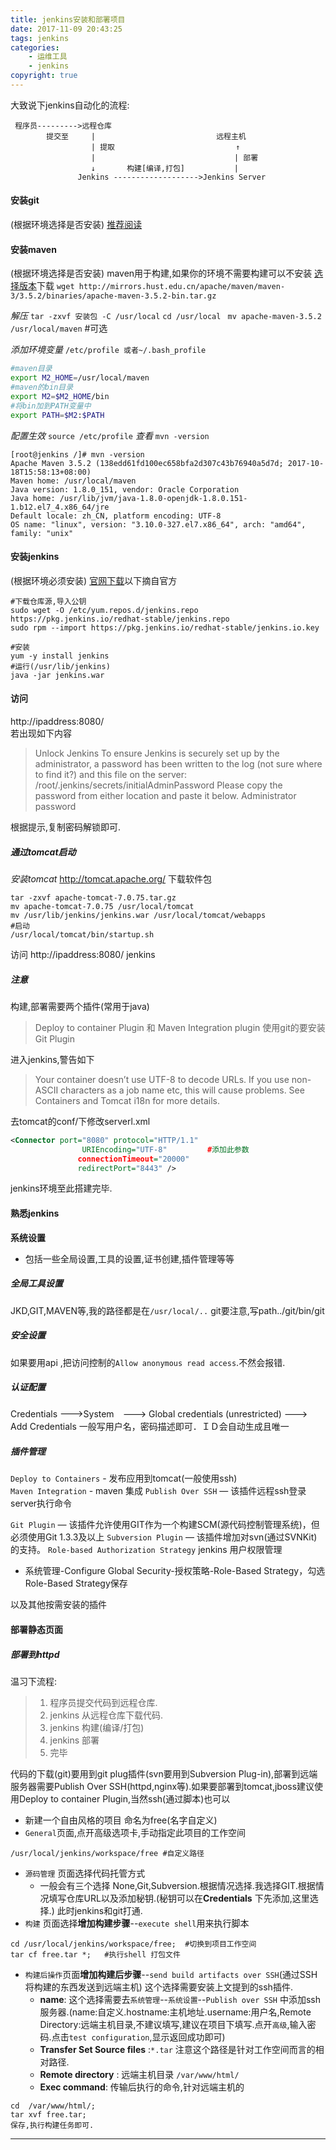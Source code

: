 ```yaml
---
title: jenkins安装和部署项目
date: 2017-11-09 20:43:25
tags: jenkins
categories:
    - 运维工具
    - jenkins
copyright: true
---
```

大致说下jenkins自动化的流程:
```
 程序员--------->远程仓库
        提交至     |                           远程主机
                  | 提取                           ↑
                  |                               | 部署
                  ↓       构建[编译,打包]           |
               Jenkins ------------------->Jenkins Server
```
<!--more-->

#### 安装git
(根据环境选择是否安装)
[推荐阅读](https://dl1548.github.io/2017/07/12/git客户端最新版安装/)

#### 安装maven
(根据环境选择是否安装)
maven用于构建,如果你的环境不需要构建可以不安装
[选择版本](http://maven.apache.org/download.cgi)下载
`wget http://mirrors.hust.edu.cn/apache/maven/maven-3/3.5.2/binaries/apache-maven-3.5.2-bin.tar.gz`

*解压*
`tar -zxvf 安装包 -C /usr/local`
`cd /usr/local`
` mv apache-maven-3.5.2 /usr/local/maven` #可选

*添加环境变量*
`/etc/profile 或者~/.bash_profile`
```bash
#maven目录
export M2_HOME=/usr/local/maven
#maven的bin目录
export M2=$M2_HOME/bin
#将bin加到PATH变量中
export PATH=$M2:$PATH
```
*配置生效*
`source /etc/profile`
*查看*
`mvn -version`
```
[root@jenkins /]# mvn -version
Apache Maven 3.5.2 (138edd61fd100ec658bfa2d307c43b76940a5d7d; 2017-10-18T15:58:13+08:00)
Maven home: /usr/local/maven
Java version: 1.8.0_151, vendor: Oracle Corporation
Java home: /usr/lib/jvm/java-1.8.0-openjdk-1.8.0.151-1.b12.el7_4.x86_64/jre
Default locale: zh_CN, platform encoding: UTF-8
OS name: "linux", version: "3.10.0-327.el7.x86_64", arch: "amd64", family: "unix"
```
#### 安装jenkins
(根据环境必须安装)
[官网下载](https://jenkins.io/download/)以下摘自官方
```
#下载仓库源,导入公钥
sudo wget -O /etc/yum.repos.d/jenkins.repo https://pkg.jenkins.io/redhat-stable/jenkins.repo
sudo rpm --import https://pkg.jenkins.io/redhat-stable/jenkins.io.key

#安装
yum -y install jenkins
#运行(/usr/lib/jenkins)
java -jar jenkins.war
```
#### 访问
http://ipaddress:8080/  
若出现如下内容
> Unlock Jenkins
>To ensure Jenkins is securely set up by the administrator, a password has been written to the log (not sure where to find it?) and this file on the server:
/root/.jenkins/secrets/initialAdminPassword
Please copy the password from either location and paste it below.
Administrator password

根据提示,复制密码解锁即可.
##### 通过tomcat启动
*安装tomcat*
http://tomcat.apache.org/
下载软件包
```
tar -zxvf apache-tomcat-7.0.75.tar.gz 
mv apache-tomcat-7.0.75 /usr/local/tomcat
mv /usr/lib/jenkins/jenkins.war /usr/local/tomcat/webapps
#启动
/usr/local/tomcat/bin/startup.sh

```
访问
http://ipaddress:8080/ jenkins

##### 注意
构建,部署需要两个插件(常用于java)
>Deploy to container Plugin 和  Maven Integration plugin 
使用git的要安装Git Plugin

进入jenkins,警告如下
>Your container doesn’t use UTF-8 to decode URLs. If you use non-ASCII characters as a job name etc, this will cause problems. See Containers and Tomcat i18n for more details.

去tomcat的conf/下修改serverl.xml
```xml
<Connector port="8080" protocol="HTTP/1.1"
                URIEncoding="UTF-8"         #添加此参数
               connectionTimeout="20000"
               redirectPort="8443" />
```

jenkins环境至此搭建完毕.

#### 熟悉jenkins
**系统设置**
   - 包括一些全局设置,工具的设置,证书创建,插件管理等等
##### 全局工具设置
JKD,GIT,MAVEN等,我的路径都是在`/usr/local/..` git要注意,写path../git/bin/git

##### 安全设置
如果要用api ,把访问控制的`Allow anonymous read access`.不然会报错.

##### 认证配置
Credentials --->System　---> Global credentials (unrestricted) ---> Add Credentials
一般写用户名，密码描述即可．ＩＤ会自动生成且唯一

##### 插件管理
`Deploy to Containers` - 发布应用到tomcat(一般使用ssh)  
`Maven Integration`  - maven 集成
`Publish Over SSH` — 该插件远程ssh登录server执行命令

`Git Plugin` — 该插件允许使用GIT作为一个构建SCM(源代码控制管理系统)，但必须使用Git 1.3.3及以上
`Subversion Plugin` — 该插件增加对svn(通过SVNKit)的支持。
`Role-based Authorization Strategy` jenkins 用户权限管理
  - 系统管理-Configure Global Security-授权策略-Role-Based Strategy，勾选Role-Based Strategy保存

以及其他按需安装的插件

#### 部署静态页面
##### 部署到httpd
温习下流程:
>1. 程序员提交代码到远程仓库.
>2. jenkins 从远程仓库下载代码.
>3. jenkins 构建(编译/打包)
>4. jenkins 部署
>5. 完毕

代码的下载(git)要用到git plug插件(svn要用到Subversion Plug-in),部署到远端服务器需要Publish Over SSH(httpd,nginx等).如果要部署到tomcat,jboss建议使用Deploy to container Plugin,当然ssh(通过脚本)也可以

- 新建一个自由风格的项目 命名为free(名字自定义)
- `General`页面,点开高级选项卡,手动指定此项目的工作空间
```
/usr/local/jenkins/workspace/free #自定义路径
```
- `源码管理` 页面选择代码托管方式
  - 一般会有三个选择 None,Git,Subversion.根据情况选择.我选择GIT.根据情况填写仓库URL以及添加秘钥.(秘钥可以在**Credentials** 下先添加,这里选择.)
此时jenkins和git打通.
- `构建` 页面选择**增加构建步骤**--`execute shell`用来执行脚本
```
cd /usr/local/jenkins/workspace/free;  #切换到项目工作空间
tar cf free.tar *;   #执行shell 打包文件
```
- `构建后操作`页面**增加构建后步骤**--`send build artifacts over SSH`(通过SSH将构建的东西发送到远端主机) 这个选择需要安装上文提到的ssh插件.
  - **name**: 这个选择需要去`系统管理`--`系统设置`--`Publish over SSH` 中添加ssh服务器.(name:自定义.hostname:主机地址.username:用户名,Remote Directory:远端主机目录,不建议填写,建议在项目下填写.点开`高级`,输入密码.点击`test configuration`,显示返回成功即可)
  - **Transfer Set Source files** :`*.tar` 注意这个路径是针对工作空间而言的相对路径.
  - **Remote directory** : 远端主机目录 `/var/www/html/`
  - **Exec command**: 传输后执行的命令,针对远端主机的
```
cd  /var/www/html/;
tar xvf free.tar; 
保存,执行构建任务即可.
```
  
___

